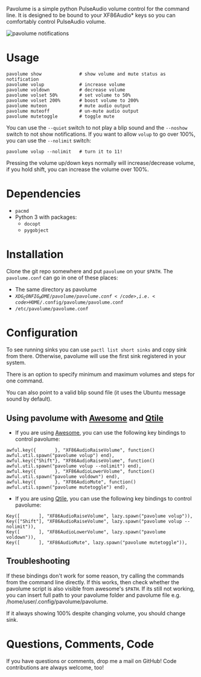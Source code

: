 Pavolume is a simple python PulseAudio volume control for the command line. It is designed to be bound to your XF86Audio* keys so you can comfortably control PulseAudio volume.

![pavolume notifications](http://i.imgur.com/SnVxL.png)

# Usage

	pavolume show              # show volume and mute status as notification
	pavolume volup             # increase volume
	pavolume voldown           # decrease volume
	pavolume volset 50%        # set volume to 50%
	pavolume volset 200%       # boost volume to 200%
	pavolume muteon            # mute audio output
	pavolume muteoff           # un-mute audio output
	pavolume mutetoggle        # toggle mute


You can use the <code>--quiet</code> switch to not play a blip sound and the <code>--noshow</code> switch to not show notifications. If you want to allow <code>volup</code> to go over 100%, you can use the <code>--nolimit</code> switch:

	pavolume volup --nolimit   # turn it to 11!

Pressing the volume up/down keys normally will increase/decrease volume, if you hold shift, you can increase the volume over 100%.

# Dependencies

* <code>pacmd</code>
* Python 3 with packages:
	* <code>docopt</code>
	* <code>pygobject</code>

# Installation
Clone the git repo somewhere and put <code>pavolume</code> on your <code>$PATH</code>. The <code>pavolume.conf</code> can go in one of these places:

* The same directory as pavolume
* <code>$XDG_CONFIG_HOME/pavolume/pavolume.conf</code>, i.e. <code>$HOME/.config/pavolume/pavolume.conf</code>
* <code>/etc/pavolume/pavolume.conf</code>

# Configuration

To see running sinks you can use <code>pactl list short sinks</code> and copy sink from there. Otherwise, pavolume will use the first sink registered in your system.

There is an option to specify minimum and maximum volumes and steps for one command. 

You can also point to a valid blip sound file (it uses the Ubuntu message sound by default).

## Using pavolume with [Awesome](http://awesome.naquadah.org/) and [Qtile](http://www.qtile.org/)

* If you are using [Awesome](http://awesome.naquadah.org/), you can use the following key bindings to control pavolume:

```
awful.key({       }, "XF86AudioRaiseVolume", function() awful.util.spawn("pavolume volup") end),
awful.key({"Shift"}, "XF86AudioRaiseVolume", function() awful.util.spawn("pavolume volup --nolimit") end),
awful.key({       }, "XF86AudioLowerVolume", function() awful.util.spawn("pavolume voldown") end),
awful.key({       }, "XF86AudioMute", function() awful.util.spawn("pavolume mutetoggle") end),
```

* If you are using [Qtile](http://www.qtile.org/), you can use the following key bindings to control pavolume:

```
Key([       ], "XF86AudioRaiseVolume", lazy.spawn("pavolume volup")),
Key(["Shift"], "XF86AudioRaiseVolume", lazy.spawn("pavolume volup --nolimit")),
Key([       ], "XF86AudioLowerVolume", lazy.spawn("pavolume voldown")),
Key([       ], "XF86AudioMute", lazy.spawn("pavolume mutetoggle")),
```

## Troubleshooting

If these bindings don't work for some reason, try calling the commands from the command line directly. If this works, then check whether the pavolume script is also visible from awesome's <code>$PATH</code>. If its still not working, you can insert full path to your pavolume folder and pavolume file e.g. /home/user/.config/pavolume/pavolume.

If it always showing 100% despite changing volume, you should change sink.

# Questions, Comments, Code
If you have questions or comments, drop me a mail on GitHub! Code contributions are always welcome, too!
